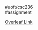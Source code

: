 #uoft/csc236  
#assignment 

[Overleaf Link](https://www.overleaf.com/project/66606d07103d342aa0063a16)
